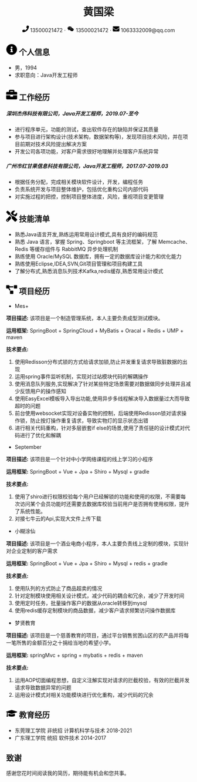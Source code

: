  <center>
     <h1>黄国梁</h1>
     <div>
         <span>
             <img src="assets/phone-solid.svg" width="18px">
             13500021472
         </span>
         ·
         <span>
             <img src="assets/wechat.svg" width="20px">
           13500021472
         </span>
         ·
         <span>
             <img src="assets/envelope-solid.svg" width="18px">
             1063332009@qq.com
         </span>
     </div>
 </center>


 ## <img src="assets/info-circle-solid.svg" width="30px"> 个人信息 

 - 男，1994
 - 求职意向：Java开发工程师

## <img src="assets/briefcase-solid.svg" width="30px"> 工作经历

##### 深圳杰伟科技有限公司，Java开发工程师，2019.07-至今 

* 进行程序单元，功能的测试，查出软件存在的缺陷并保证其质量
* 参与项目进行架构设计(技术架构，数据架构等)，发现项目技术风险，并在项目前期对技术风险提出解决方案
* 开发公司各项功能，对客户需求很好地理解并处理客户系统异常

##### 广州市红甘果信息科技有限公司，Java开发工程师，2017.07-2019.03 

* 根据任务分配，完成相关模块软件设计，开发，编程任务
* 负责系统开发与项目整体维护，包括优化重构公司内部代码
* 对实施过程的把控，控制项目整体进度，风险，重视项目变更管理

## <img src="assets/tools-solid.svg" width="30px"> 技能清单

- 熟悉Java语言开发,熟练运用常用设计模式,具有良好的编码规范
- 熟悉 Java 语言，掌握 Spring、Springboot 等主流框架，了解 Memcache、Redis 等缓存组件与 RabbitMQ 异步处理机制
- 熟练使用 Oracle/MySQL 数据库，拥有一定的数据库设计能力和优化能力
- 熟练使用Eclipse,IDEA,SVN,Git项目管理和项目构建工具
- 了解分布式,熟悉消息队列技术Kafka,redis缓存,熟悉常用设计模式

## <img src="assets/project-diagram-solid.svg" width="30px"> 项目经历
- Mes+

 **项目描述:** 该项目是一个制造管理系统，本人主要负责成型测试模块。
 
 **运用框架:**  SpringBoot + SpringCloud + MyBatis + Oracal + Redis + UMP + maven
 
 **技术要点:** 
  1. 使用Redisson分布式锁的方式给请求加锁,防止并发重复请求导致脏数据的出现
  2. 运用spring事件监听机制，实现对过站模块代码的解耦操作
  3. 使用消息队列服务,实现解决了针对某些特定场景需要对数据做同步处理并且减少反馈用户的操作感知
  4. 使用EasyExcel模板导入导出功能,使用异步多线程解决导入数据量过大而导致超时的问题
  5. 前台使用websocket实现对设备实物的控制，后端使用Redisson锁对请求操作锁，防止按灯操作重复请求，导致实物灯的显示状态出错
  6. 进行相关代码重构，针对多层嵌套if else的场景,使用了责任链的设计模式对代码进行了优化和解耦

- September

**项目描述:** 该项目是一个针对中小学网络课程的线上学习的小程序

**运用框架:** SpringBoot + Vue + Jpa + Shiro + Mysql + gradle

**技术要点:** 
  1. 使用了shiro进行权限校验每个用户已经解锁的功能和使用的权限，不需要每次访问某个会员功能时还需要去数据库校验当前用户是否拥有使用权限，提升了系统性能。
  2. 对接七牛云的Api,实现大文件上传下载
  
- 小糊涂仙

**项目描述:** 该项目是一个酒业电商小程序，本人主要负责线上定制的模块，实现针对企业定制的客户需求

**运用框架:** SpringBoot + Vue + Jpa + Shiro + Mysql + redis + gradle

**技术要点:** 
  1. 使用队列的方式防止了商品超卖的情况
  2. 针对定制模块使用相关设计模式，减少代码的耦合和冗余，减少了开发时间
  3. 使用定时任务，批量操作客户的数据从oracle转移到mysql
  4. 使用redis缓存定制模块的商品数据，减少客户请求频繁访问操作数据库

- 梦贤教育

**项目描述:** 该项目是一个慈善教育的项目，通过平台销售贫困山区的农产品并将每一笔所售的金额百分之十捐给当地的希望小学。

**运用框架:** springMvc + spring + mybatis + redis + maven

**技术要点:** 
  1. 运用AOP切面编程思想，自定义注解实现对请求的拦截校验，有效的拦截并发请求导致数据异常的问题
  2. 运用设计模式对相关功能模块进行优化重构，减少代码的冗余
  
## <img src="assets/graduation-cap-solid.svg" width="30px"> 教育经历

* 东莞理工学院	非统招	计算机科学与技术	2018-2021
* 广东理工学院    统招        软件技术                   2014-2017

## 致谢
感谢您花时间阅读我的简历，期待能有机会和您共事。

